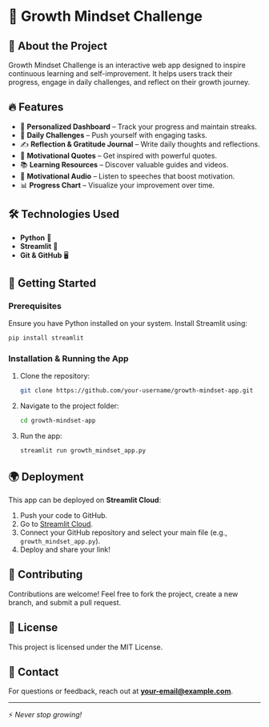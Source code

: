 # 🚀 Growth Mindset Challenge

## 🌟 About the Project
Growth Mindset Challenge is an interactive web app designed to inspire continuous learning and self-improvement. It helps users track their progress, engage in daily challenges, and reflect on their growth journey.

## 🔥 Features
- 🎯 **Personalized Dashboard** – Track your progress and maintain streaks.
- 📅 **Daily Challenges** – Push yourself with engaging tasks.
- ✍️ **Reflection & Gratitude Journal** – Write daily thoughts and reflections.
- 💬 **Motivational Quotes** – Get inspired with powerful quotes.
- 📚 **Learning Resources** – Discover valuable guides and videos.
- 🎵 **Motivational Audio** – Listen to speeches that boost motivation.
- 📊 **Progress Chart** – Visualize your improvement over time.

## 🛠️ Technologies Used
- **Python** 🐍
- **Streamlit** 🎈
- **Git & GitHub** 🖥️

## 🚀 Getting Started
### Prerequisites
Ensure you have Python installed on your system. Install Streamlit using:
```bash
pip install streamlit
```

### Installation & Running the App
1. Clone the repository:
   ```bash
   git clone https://github.com/your-username/growth-mindset-app.git
   ```
2. Navigate to the project folder:
   ```bash
   cd growth-mindset-app
   ```
3. Run the app:
   ```bash
   streamlit run growth_mindset_app.py
   ```

## 🌍 Deployment
This app can be deployed on **Streamlit Cloud**:
1. Push your code to GitHub.
2. Go to [Streamlit Cloud](https://share.streamlit.io/).
3. Connect your GitHub repository and select your main file (e.g., `growth_mindset_app.py`).
4. Deploy and share your link!

## 🤝 Contributing
Contributions are welcome! Feel free to fork the project, create a new branch, and submit a pull request.

## 📜 License
This project is licensed under the MIT License.

## 📩 Contact
For questions or feedback, reach out at **your-email@example.com**.

---
⚡ *Never stop growing!*

